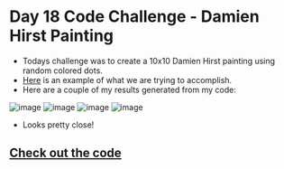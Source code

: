 # Day 18 Code Challenge - Damien Hirst Painting

- Todays challenge was to create a 10x10 Damien Hirst painting using random colored dots.
- [Here](https://www.artsy.net/artist-series/damien-hirst-spots) is an example of what we are trying to accomplish.
- Here are a couple of my results generated from my code:

![image](https://user-images.githubusercontent.com/52113778/209152966-e4105ef9-49ab-4c3f-94d3-fa64245b3a6c.png)
![image](https://user-images.githubusercontent.com/52113778/209153127-475ddef8-1b9d-40bd-8bfa-4d49ee5287e9.png)
![image](https://user-images.githubusercontent.com/52113778/209153295-87fb486d-30e4-4a2e-b526-88edf1c0f8aa.png)
![image](https://user-images.githubusercontent.com/52113778/209153585-7c701d8f-a20c-4b54-a88b-8f2e8b27352b.png)

- Looks pretty close!

## [Check out the code](https://github.com/TroyCaywood/Python/blob/main/100%20Days%20of%20Code/CodeChallenges/Day-18/Day_18-HirstPainting.py)
